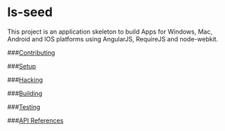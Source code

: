# ls-seed

This project is an application skeleton to build Apps for Windows, Mac, Android and IOS platforms using AngularJS, RequireJS and node-webkit.

###[Contributing](docs/contributing.md)

###[Setup](docs/setup.md)

###[Hacking](docs/hacking.md)

###[Building](docs/building.md)

###[Testing](docs/testing.md)

###[API References](docs/references.md)
